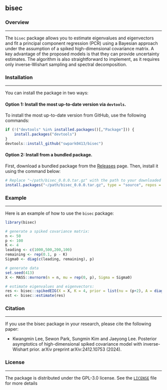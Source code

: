 ## bisec


### Overview
-------


The `bisec` package allows you to estimate eigenvalues and eigenvectors and fit a principal component regression (PCR) using a Bayesian approach  under the assumption of a spiked high-dimensional covariance matrix. A key advantage of the proposed models is that they can provide uncertainty estimates. The algorithm is also straightforward to implement, as it requires only inverse-Wishart sampling and spectral decomposition.


### Installation
-------

You can install the package in two ways: 

#### Option 1: Install the most up-to-date version via `devtools`.

To install the most up-to-date version from GitHub, use the following commands:


``` R
if (!("devtools" %in% installed.packages()[,"Package"])) {
    install.packages("devtools")
}
devtools::install_github("swpark0413/bisec")
```

#### Option 2: Install from a bundled package.

First, download a bundled package from the [Releases](https://github.com/swpark0413/bisec/releases/) page. Then, install it using the command below:

``` R
# Replace "~/path/bisec_0.0.0.tar.gz" with the path to your downloaded file
install.packages("~/path/bisec_0.0.0.tar.gz", type = "source", repos = NULL)
```


### Example
-------

Here is an example of how to use the `bisec` package:

``` r
library(bisec)

# generate a spiked covariance matrix:
n <- 50
p <- 100
K <- 4
leading <- c(1000,500,200,100)
remaining <- rep(0.1, p - K)
Sigma0 <- diag(c(leading, remaining), p)

# generate data
set.seed(413)
X <- MASS::mvrnorm(n = n, mu = rep(0, p), Sigma = Sigma0)

# estimate eigenvalues and eigenvectors:
res <- bisec::spikedEIG(X = X, K = 4, prior = list(nu = (p+2), A = diag(2, p)), nsample = 100)
est <- bisec::estimate(res)
```



### Citation
-------

If you use the bisec package in your research, please cite the following paper:

- Kwangmin Lee, Sewon Park, Sungmin Kim and Jaeyong Lee.
  Posterior asymptotics of high-dimensional spiked covariance model with inverse-Wishart prior.
  arXiv preprint arXiv:2412.10753 (2024).

<!-- BibTeX citation:
``` bibtex
@Article{ZhangRD2022gps,
  author        = {Zhang, Ruda and Mak, Simon and Dunson, David},
  title         = {Gaussian Process Subspace Prediction for Model Reduction},
  journal       = {SIAM Journal on Scientific Computing},
  year          = {2022},
  volume        = {44},
  number        = {3},
  pages         = {A1428-A1449},
  doi           = {10.1137/21M1432739},
}
``` -->


### License
-------

The package is distributed under the GPL-3.0 license. See the [`LICENSE`](https://github.com/swpark0413/bisec/blob/main/LICENSE) file for more details

